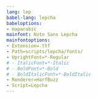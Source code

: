 ```yaml
---
lang: lep
babel-lang: lepcha
babeloptions:
- maparabic
mainfont: Noto Sans Lepcha
mainfontoptions:
- Extension=.ttf
- Path=scripts/lepcha/fonts/
- UprightFont=*-Regular
# - ItalicFont=*-Italic
# - BoldFont=*-Bold
# - BoldItalicFont=*-BoldItalic
- Renderer=HarfBuzz
- Script=Lepcha
---
```

